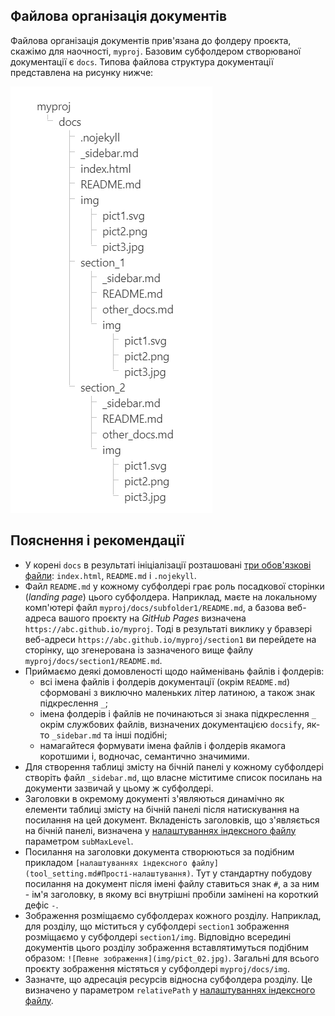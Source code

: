 ## Файлова організація документів

Файлова організація документів прив'язана до фолдеру проєкта, скажімо для наочності, `myproj`. Базовим субфолдером створюваної документації є `docs`. Типова файлова структура документації представлена на рисунку нижче:

![Файлова структура документації](img/file_struct.png)

## Пояснення і рекомендації

- У корені `docs` в результаті ініціалізації розташовані [три обов'язкові файли](install_tool.md#Створюйте-свій-вміст): `index.html`, `README.md` і `.nojekyll`.
- Файл `README.md` у кожному субфолдері грає роль посадкової сторінки (*landing page*) цього субфолдера. Наприклад, маєте на локальному комп'ютері файл `myproj/docs/subfolder1/README.md`, а базова веб-адреса вашого проєкту на *GitHub Pages* визначена `https://abc.github.io/myproj`. Тоді в результаті виклику у бравзері веб-адреси `https://abc.github.io/myproj/section1` ви перейдете на сторінку, що згенерована із зазначеного вище файлу `myproj/docs/section1/README.md`.
- Приймаємо деякі домовленості щодо найменівань файлів і фолдерів:
  - всі імена файлів і фолдерів документації (окрім `README.md`) сформовані з виключно маленьких літер латиною, а також знак підкреслення `_`;
  - імена фолдерів і файлів не починаються зі знака підкреслення `_` окрім службових файлів, визначених документацією `docsify`, як-то  `_sidebar.md` та інші подібні;
  - намагайтеся формувати імена файлів і фолдерів якамога коротшими і, водночас, семантично значимими.
- Для створення таблиці змісту на бічній панелі у кожному субфолдері створіть файл `_sidebar.md`, що власне міститиме список посилань на документи зазвичай у цьому ж субфолдері.
- Заголовки в окремому документі з'являються динамічно як елементи таблиці змісту на бічній панелі після натискування на посилання на цей документ. Вкладеність заголовків, що з'являється на бічній панелі, визначена у [налаштуваннях індексного файлу](tool_setting.md#Прості-налаштування) параметром `subMaxLevel`. 
- Посилання на заголовки документа створюються за подібним прикладом `[налаштуваннях індексного файлу](tool_setting.md#Прості-налаштування)`. Тут у стандартну побудову посилання на документ після імені файлу ставиться знак `#`, а за ним - ім'я заголовку, в якому всі внутрішні пробіли замінені на короткий дефіс `-`.
- Зображення розміщаємо субфолдерах кожного розділу. Наприклад, для розділу, що міститься у субфолдері `section1` зображення розміщаємо у субфолдері `section1/img`. Відповідно всередині документів цього розділу зображення вставлятимуться подібним образом: `![Певне зображення](img/pict_02.jpg)`. Загальні для всього проєкту зображення містяться у субфолдері `myproj/docs/img`.
- Зазначте, що адресація ресурсів відносна субфолдера розділу. Це визначено у параметром `relativePath` у [налаштуваннях індексного файлу](tool_setting.md#Прості-налаштування).
